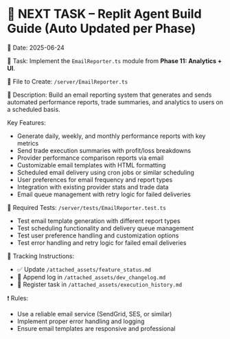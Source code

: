 # 📌 NEXT TASK – Replit Agent Build Guide (Auto Updated per Phase)

📅 Date: 2025-06-24

🧠 Task:
Implement the `EmailReporter.ts` module from **Phase 11: Analytics + UI**.

🔧 File to Create:
`/server/EmailReporter.ts`

🧩 Description:
Build an email reporting system that generates and sends automated performance reports, trade summaries, and analytics to users on a scheduled basis.

Key Features:

* Generate daily, weekly, and monthly performance reports with key metrics
* Send trade execution summaries with profit/loss breakdowns
* Provider performance comparison reports via email
* Customizable email templates with HTML formatting
* Scheduled email delivery using cron jobs or similar scheduling
* User preferences for email frequency and report types
* Integration with existing provider stats and trade data
* Email queue management with retry logic for failed deliveries

🧪 Required Tests:
`/server/tests/EmailReporter.test.ts`

* Test email template generation with different report types
* Test scheduling functionality and delivery queue management
* Test user preference handling and customization options
* Test error handling and retry logic for failed email deliveries

📂 Tracking Instructions:

* ✅ Update `/attached_assets/feature_status.md`
* 📘 Append log in `/attached_assets/dev_changelog.md`
* 🧾 Register task in `/attached_assets/execution_history.md`

❗ Rules:

* Use a reliable email service (SendGrid, SES, or similar)
* Implement proper error handling and logging
* Ensure email templates are responsive and professional
